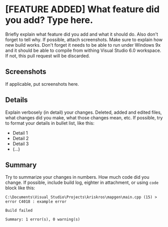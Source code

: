 # [FEATURE ADDED] What feature did you add? Type here.
Briefly explain what feature did you add and what it should do.
Also don't forget to tell why. If possible, attach screenshots.
Make sure to explain how new build works. Don't forget it needs
to be able to run under Windows 9x and it should be able to
compile from withing Visual Studio 6.0 workspace. If not, this
pull request will be discarded.

## Screenshots
If applicable, put screenshots here.

## Details
Explain verbosely (in detail) your changes. Deleted,
added and edited files, what changes did you make,
what those changes mean, etc. If possible, try to
format your details in bullet list, like this:

  - Detail 1
  - Detail 2
  - Detail 3
  - (...)

## Summary
Try to summarize your changes in numbers. How much
code did you change. If possible, include build log,
eighter in attachment, or using `code` block like this:

```
C:\Documents\Visual Studio\Projects\kriskros\mapgen\main.cpp (15) > error C4018 : example error

Build failed

Summary: 1 error(s), 0 warning(s)
```
